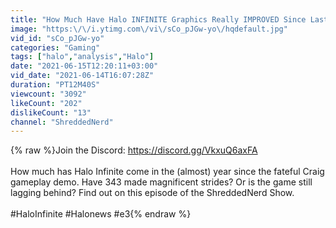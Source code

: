 ```yaml
---
title: "How Much Have Halo INFINITE Graphics Really IMPROVED Since Last Year?"
image: "https:\/\/i.ytimg.com\/vi\/sCo_pJGw-yo\/hqdefault.jpg"
vid_id: "sCo_pJGw-yo"
categories: "Gaming"
tags: ["halo","analysis","Halo"]
date: "2021-06-15T12:20:11+03:00"
vid_date: "2021-06-14T16:07:28Z"
duration: "PT12M40S"
viewcount: "3092"
likeCount: "202"
dislikeCount: "13"
channel: "ShreddedNerd"
---
```

{% raw %}Join the Discord: <a rel="nofollow" target="blank" href="https://discord.gg/VkxuQ6axFA">https://discord.gg/VkxuQ6axFA</a><br /><br />How much has Halo Infinite come in the (almost) year since the fateful Craig gameplay demo. Have 343 made magnificent strides? Or is the game still lagging behind? Find out on this episode of the ShreddedNerd Show.<br /><br />#HaloInfinite #Halonews #e3{% endraw %}
